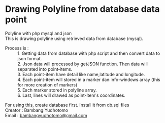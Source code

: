 Drawing Polyline from database data point
========================
<div itemscope itemtype="http://schema.org/Product">
<span itemprop="name">Polyline with php mysql and json</span>
<div itemprop="description">This is drawing polyline using retrieved data from database (mysql).
<dl><dt>Process is :</dt>
<dd>1. Getting data from database with php script and then convert data to json format.</dd>
<dd>2. Json data will processed by getJSON function. Then data will separated into point-items.</dd>
<dd>3. Each point-item have detail like name,latitude and longitude.</dd>
<dd>4. Each point-item will stored in a marker dan info-windows array (this for more creation of markers)</dd>
<dd>5. Each marker stored in polyline array.</dd>
<dd>6. Last, lines will drawed as point-item's coordinates.</dd></dl>
<span>For using this, create database first. Install it from db.sql files</span>
</div>
<div itemscope itemtype="http://schema.org/Person">
<div>Creator : <span itemprop="name">Bambang Yudhotomo</span></div>
<div>Email   : <a href="mailto:bambangyudhotomo@gmail.com" itemprop="email">bambangyudhotomo@gmail.com</span></div>
</div>
